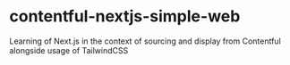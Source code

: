 # contentful-nextjs-simple-web
Learning of Next.js in the context of sourcing and display from Contentful alongside usage of TailwindCSS
